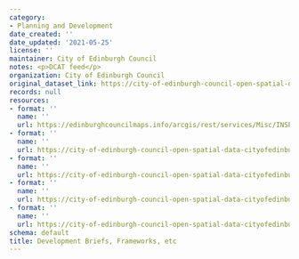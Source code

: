 ```yaml
---
category:
- Planning and Development
date_created: ''
date_updated: '2021-05-25'
license: ''
maintainer: City of Edinburgh Council
notes: <p>DCAT feed</p>
organization: City of Edinburgh Council
original_dataset_link: https://city-of-edinburgh-council-open-spatial-data-cityofedinburgh.hub.arcgis.com/maps/d8563e66cf974073955872fd7d0b4863_42
records: null
resources:
- format: ''
  name: ''
  url: https://edinburghcouncilmaps.info/arcgis/rest/services/Misc/INSPIRE/MapServer/42
- format: ''
  name: ''
  url: https://city-of-edinburgh-council-open-spatial-data-cityofedinburgh.hub.arcgis.com/datasets/d8563e66cf974073955872fd7d0b4863_42.geojson?outSR=%7B%22latestWkid%22%3A27700%2C%22wkid%22%3A27700%7D
- format: ''
  name: ''
  url: https://city-of-edinburgh-council-open-spatial-data-cityofedinburgh.hub.arcgis.com/datasets/d8563e66cf974073955872fd7d0b4863_42.csv?outSR=%7B%22latestWkid%22%3A27700%2C%22wkid%22%3A27700%7D
- format: ''
  name: ''
  url: https://city-of-edinburgh-council-open-spatial-data-cityofedinburgh.hub.arcgis.com/datasets/d8563e66cf974073955872fd7d0b4863_42.kml?outSR=%7B%22latestWkid%22%3A27700%2C%22wkid%22%3A27700%7D
- format: ''
  name: ''
  url: https://city-of-edinburgh-council-open-spatial-data-cityofedinburgh.hub.arcgis.com/datasets/d8563e66cf974073955872fd7d0b4863_42.zip?outSR=%7B%22latestWkid%22%3A27700%2C%22wkid%22%3A27700%7D
schema: default
title: Development Briefs, Frameworks, etc
---
```

